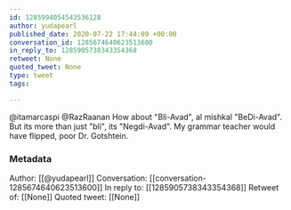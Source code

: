 ```yaml
---
id: 1285994054543536128
author: yudapearl
published_date: 2020-07-22 17:44:09 +00:00
conversation_id: 1285674640623513600
in_reply_to: 1285905738343354368
retweet: None
quoted_tweet: None
type: tweet
tags:

---
```


@itamarcaspi @RazRaanan How about "Bli-Avad", al mishkal "BeDi-Avad". But its more than just "bli", its "Negdi-Avad". My grammar teacher would have flipped, poor Dr. Gotshtein.

### Metadata

Author: [[@yudapearl]]
Conversation: [[conversation-1285674640623513600]]
In reply to: [[1285905738343354368]]
Retweet of: [[None]]
Quoted tweet: [[None]]
